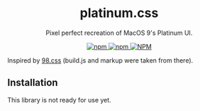 <h1 align="center">
platinum.css
</h1>

<p align="center">
Pixel perfect recreation of MacOS 9's Platinum UI.
</p>

<p align="center">
<a href="https://npmjs.com/package/platinum.css">
<img alt="npm" src="https://img.shields.io/npm/v/platinum.css">
<img alt="npm" src="https://img.shields.io/npm/dw/platinum.css">
<img alt="NPM" src="https://img.shields.io/npm/l/platinum.css">
</a>
</p>

Inspired by [98.css](https://github.com/jdan/98.css) (build.js and markup were taken from there).

## Installation

This library is not ready for use yet.
